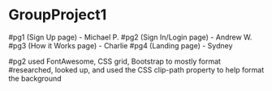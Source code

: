 # GroupProject1
#pg1 (Sign Up page) - Michael P.
#pg2 (Sign In/Login page) - Andrew W.
#pg3 (How it Works page) - Charlie
#pg4 (Landing page) - Sydney

#pg2 used FontAwesome, CSS grid, Bootstrap to mostly format
#researched, looked up, and used the CSS clip-path property to help format the background
